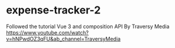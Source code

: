 # expense-tracker-2

Followed the tutorial Vue 3 and composition API By Traversy Media
https://www.youtube.com/watch?v=hNPwdOZ3qFU&ab_channel=TraversyMedia

